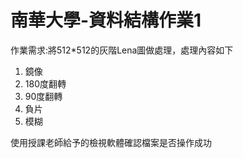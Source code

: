 # 南華大學-資料結構作業1
作業需求:將512*512的灰階Lena圖做處理，處理內容如下
1) 鏡像
2) 180度翻轉
3) 90度翻轉
4) 負片
5) 模糊

使用授課老師給予的檢視軟體確認檔案是否操作成功
[](https://play-lh.googleusercontent.com/BAZ7h4kOZbAbH7dqkcPqd6dwXFBevYWu2xt2OJjyRK-5eqduXRB_WaCb1uBK4xlKelE=w2560-h1440-rw)
[](https://play-lh.googleusercontent.com/BAZ7h4kOZbAbH7dqkcPqd6dwXFBevYWu2xt2OJjyRK-5eqduXRB_WaCb1uBK4xlKelE=w2560-h1440-rw)

